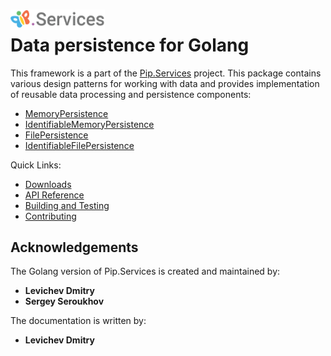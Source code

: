 # <img src="https://github.com/pip-services/pip-services/raw/master/design/Logo.png" alt="Pip.Services Logo" style="max-width:30%"> <br/> Data persistence for Golang

This framework is a part of the [Pip.Services](https://github.com/pip-services/pip-services) project.
This package contains various design patterns for working with data and provides implementation of 
reusable data processing and persistence components:

- [MemoryPersistence](https://godoc.org/github.com/pip-services3-go/pip-services3-data-go/persistence)
- [IdentifiableMemoryPersistence](https://godoc.org/github.com/pip-services3-go/pip-services3-data-go/persistence)
- [FilePersistence](https://godoc.org/github.com/pip-services3-go/pip-services3-data-go/persistence)
- [IdentifiableFilePersistence](https://godoc.org/github.com/pip-services3-go/pip-services3-data-go/persistence)

Quick Links:

* [Downloads](https://github.com/pip-services3-go/pip-services3-data-go/blob/master/docs/Downloads.md)
* [API Reference](https://godoc.org/github.com/pip-services3-go/pip-services3-data-go/persistence)
* [Building and Testing](https://github.com/pip-services3-go/pip-services3-data-go/blob/master/docs/Development.md)
* [Contributing](https://github.com/pip-services3-go/pip-services3-data-go/blob/master/docs/Development.md#contrib)

## Acknowledgements

The Golang version of Pip.Services is created and maintained by:
- **Levichev Dmitry**
- **Sergey Seroukhov**

The documentation is written by:
- **Levichev Dmitry**